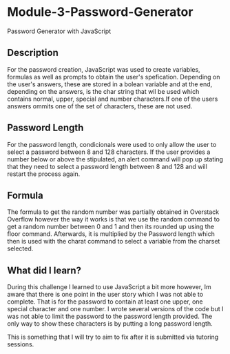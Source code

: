 # Module-3-Password-Generator
Password Generator with JavaScript

<h2><strong>Description</strong></h2>

<p>For the password creation, JavaScript was used to create variables, formulas as well as prompts to obtain the user's spefication.
Depending on the user's answers, these are stored in a bolean variable and at the end, depending on the answers, is the char string that wil be used which contains normal, upper, special and number characters.If one of the users answers ommits one of the set of characters, these are not used. </p>

<h2><strong>Password Length</strong></h2>
<p>For the password length, condicionals were used to only allow the user to select a password between 8 and 128 characters. If the user provides a number below or above the stipulated, an alert command will pop up stating that they need to select a password length between 8 and 128 and will restart the process again.</p>

<h2><strong>Formula</strong></h2>
<p>The formula to get the random number was partially obtained in Overstack Overflow however the way it works is that we use the random command to get a random number between 0 and 1 and then its rounded up using the floor command. Afterwards, it is multiplied by the Password length which then is used with the charat command to select a variable from the charset selected. </p>
  
<h2><strong>What did I learn?</strong></h2>
<p>During this challenge I learned to use JavaScript a bit more however, Im aware that there is one point in the user story which I was not able to complete. That is for the password to contain at least one upper, one special character and one number. I wrote several versions of the code but I was not able to limit the password to the password length provided. The only way to show these characters is by putting a long password length. </p>

<p>This is something that I will try to aim to fix after it is submitted via tutoring sessions.</p>
